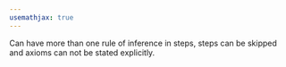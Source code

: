 ```yaml
---
usemathjax: true
---
```


Can have more than one rule of inference in steps, steps can be skipped and axioms can not be stated explicitly.